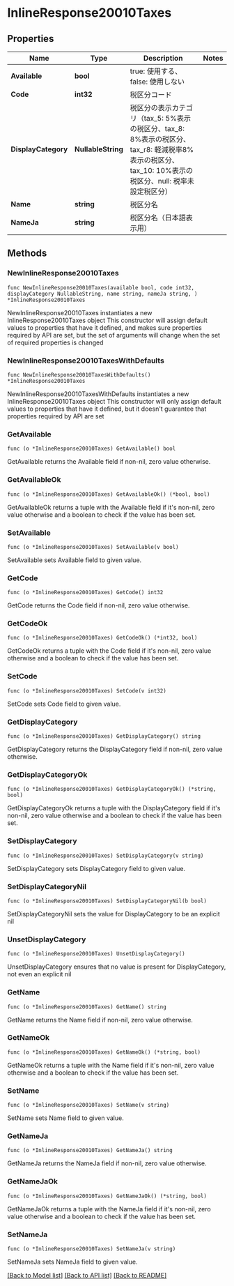 # InlineResponse20010Taxes

## Properties

Name | Type | Description | Notes
------------ | ------------- | ------------- | -------------
**Available** | **bool** | true: 使用する、false: 使用しない | 
**Code** | **int32** | 税区分コード | 
**DisplayCategory** | **NullableString** | 税区分の表示カテゴリ（tax_5: 5%表示の税区分、tax_8: 8%表示の税区分、tax_r8: 軽減税率8%表示の税区分、tax_10: 10%表示の税区分、null: 税率未設定税区分） | 
**Name** | **string** | 税区分名 | 
**NameJa** | **string** | 税区分名（日本語表示用） | 

## Methods

### NewInlineResponse20010Taxes

`func NewInlineResponse20010Taxes(available bool, code int32, displayCategory NullableString, name string, nameJa string, ) *InlineResponse20010Taxes`

NewInlineResponse20010Taxes instantiates a new InlineResponse20010Taxes object
This constructor will assign default values to properties that have it defined,
and makes sure properties required by API are set, but the set of arguments
will change when the set of required properties is changed

### NewInlineResponse20010TaxesWithDefaults

`func NewInlineResponse20010TaxesWithDefaults() *InlineResponse20010Taxes`

NewInlineResponse20010TaxesWithDefaults instantiates a new InlineResponse20010Taxes object
This constructor will only assign default values to properties that have it defined,
but it doesn't guarantee that properties required by API are set

### GetAvailable

`func (o *InlineResponse20010Taxes) GetAvailable() bool`

GetAvailable returns the Available field if non-nil, zero value otherwise.

### GetAvailableOk

`func (o *InlineResponse20010Taxes) GetAvailableOk() (*bool, bool)`

GetAvailableOk returns a tuple with the Available field if it's non-nil, zero value otherwise
and a boolean to check if the value has been set.

### SetAvailable

`func (o *InlineResponse20010Taxes) SetAvailable(v bool)`

SetAvailable sets Available field to given value.


### GetCode

`func (o *InlineResponse20010Taxes) GetCode() int32`

GetCode returns the Code field if non-nil, zero value otherwise.

### GetCodeOk

`func (o *InlineResponse20010Taxes) GetCodeOk() (*int32, bool)`

GetCodeOk returns a tuple with the Code field if it's non-nil, zero value otherwise
and a boolean to check if the value has been set.

### SetCode

`func (o *InlineResponse20010Taxes) SetCode(v int32)`

SetCode sets Code field to given value.


### GetDisplayCategory

`func (o *InlineResponse20010Taxes) GetDisplayCategory() string`

GetDisplayCategory returns the DisplayCategory field if non-nil, zero value otherwise.

### GetDisplayCategoryOk

`func (o *InlineResponse20010Taxes) GetDisplayCategoryOk() (*string, bool)`

GetDisplayCategoryOk returns a tuple with the DisplayCategory field if it's non-nil, zero value otherwise
and a boolean to check if the value has been set.

### SetDisplayCategory

`func (o *InlineResponse20010Taxes) SetDisplayCategory(v string)`

SetDisplayCategory sets DisplayCategory field to given value.


### SetDisplayCategoryNil

`func (o *InlineResponse20010Taxes) SetDisplayCategoryNil(b bool)`

 SetDisplayCategoryNil sets the value for DisplayCategory to be an explicit nil

### UnsetDisplayCategory
`func (o *InlineResponse20010Taxes) UnsetDisplayCategory()`

UnsetDisplayCategory ensures that no value is present for DisplayCategory, not even an explicit nil
### GetName

`func (o *InlineResponse20010Taxes) GetName() string`

GetName returns the Name field if non-nil, zero value otherwise.

### GetNameOk

`func (o *InlineResponse20010Taxes) GetNameOk() (*string, bool)`

GetNameOk returns a tuple with the Name field if it's non-nil, zero value otherwise
and a boolean to check if the value has been set.

### SetName

`func (o *InlineResponse20010Taxes) SetName(v string)`

SetName sets Name field to given value.


### GetNameJa

`func (o *InlineResponse20010Taxes) GetNameJa() string`

GetNameJa returns the NameJa field if non-nil, zero value otherwise.

### GetNameJaOk

`func (o *InlineResponse20010Taxes) GetNameJaOk() (*string, bool)`

GetNameJaOk returns a tuple with the NameJa field if it's non-nil, zero value otherwise
and a boolean to check if the value has been set.

### SetNameJa

`func (o *InlineResponse20010Taxes) SetNameJa(v string)`

SetNameJa sets NameJa field to given value.



[[Back to Model list]](../README.md#documentation-for-models) [[Back to API list]](../README.md#documentation-for-api-endpoints) [[Back to README]](../README.md)


